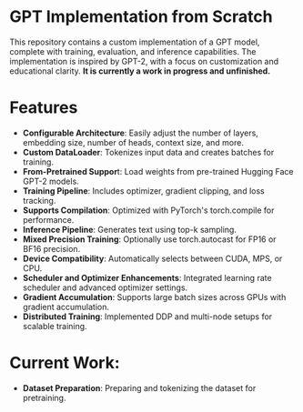 # GPT Implementation from Scratch

This repository contains a custom implementation of a GPT model, complete with training, evaluation, and inference capabilities. The implementation is inspired by GPT-2, with a focus on customization and educational clarity. **It is currently a work in progress and unfinished.**

# Features
- **Configurable Architecture**: Easily adjust the number of layers, embedding size, number of heads, context size, and more.
- **Custom DataLoader**: Tokenizes input data and creates batches for training.
- **From-Pretrained Suppor**t: Load weights from pre-trained Hugging Face GPT-2 models.
- **Training Pipeline**: Includes optimizer, gradient clipping, and loss tracking.
- **Supports Compilation**: Optimized with PyTorch's torch.compile for performance.
- **Inference Pipeline**: Generates text using top-k sampling.
- **Mixed Precision Training**: Optionally use torch.autocast for FP16 or BF16 precision.
- **Device Compatibility**: Automatically selects between CUDA, MPS, or CPU.
- **Scheduler and Optimizer Enhancements**: Integrated learning rate scheduler and advanced optimizer settings.
- **Gradient Accumulation**: Supports large batch sizes across GPUs with gradient accumulation.
- **Distributed Training**: Implemented DDP and multi-node setups for scalable training.

# Current Work:
- **Dataset Preparation**: Preparing and tokenizing the dataset for pretraining.
